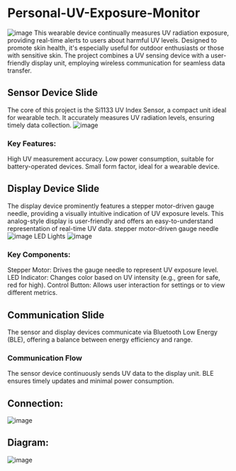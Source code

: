 # Personal-UV-Exposure-Monitor
![image](https://github.com/LU99IS99/Personal-UV-Exposure-Monitor/assets/133922082/c5ff4096-b5ca-4cf0-85c8-e3487f865561)
This wearable device continually measures UV radiation exposure, providing real-time alerts to users about harmful UV levels. Designed to promote skin health, it's especially useful for outdoor enthusiasts or those with sensitive skin. The project combines a UV sensing device with a user-friendly display unit, employing wireless communication for seamless data transfer.
## Sensor Device Slide
The core of this project is the Si1133 UV Index Sensor, a compact unit ideal for wearable tech. It accurately measures UV radiation levels, ensuring timely data collection.
![image](https://github.com/LU99IS99/Personal-UV-Exposure-Monitor/assets/133922082/7a0c5158-36a8-465c-9bb8-e83836fbd194)

### Key Features:

High UV measurement accuracy.
Low power consumption, suitable for battery-operated devices.
Small form factor, ideal for a wearable device.
## Display Device Slide
The display device prominently features a stepper motor-driven gauge needle, providing a visually intuitive indication of UV exposure levels. This analog-style display is user-friendly and offers an easy-to-understand representation of real-time UV data.
stepper motor-driven gauge needle
![image](https://github.com/LU99IS99/Personal-UV-Exposure-Monitor/assets/133922082/fe76b335-75f0-44f1-b227-d4821909a4da)
LED Lights
![image](https://github.com/LU99IS99/Personal-UV-Exposure-Monitor/assets/133922082/26b31cf4-fc3d-4618-a84d-a006a7ef620a)

### Key Components:
Stepper Motor: Drives the gauge needle to represent UV exposure level.
LED Indicator: Changes color based on UV intensity (e.g., green for safe, red for high).
Control Button: Allows user interaction for settings or to view different metrics.
## Communication Slide
The sensor and display devices communicate via Bluetooth Low Energy (BLE), offering a balance between energy efficiency and range.
### Communication Flow
The sensor device continuously sends UV data to the display unit.
BLE ensures timely updates and minimal power consumption.
## Connection:
![image](https://github.com/LU99IS99/Personal-UV-Exposure-Monitor/assets/133922082/7a2cc17c-54e2-40db-84d4-52c13711e12d)
## Diagram:
![image](https://github.com/LU99IS99/Personal-UV-Exposure-Monitor/assets/133922082/77cd6237-834c-4a2c-842a-9f26d3cd640c)
